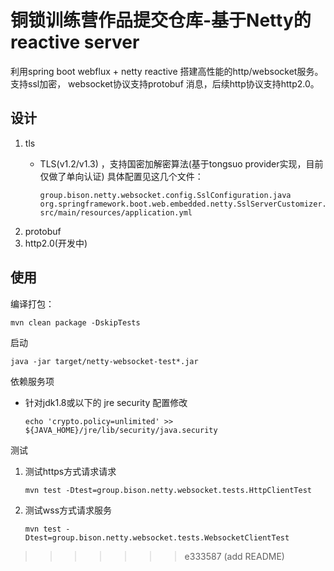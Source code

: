 # 铜锁训练营作品提交仓库-基于Netty的reactive server

利用spring boot webflux + netty reactive 搭建高性能的http/websocket服务。支持ssl加密， websocket协议支持protobuf 消息，后续http协议支持http2.0。

## 设计

1. tls
   * TLS(v1.2/v1.3) ，支持国密加解密算法(基于tongsuo provider实现，目前仅做了单向认证)
     具体配置见这几个文件：

     ```
     group.bison.netty.websocket.config.SslConfiguration.java
     org.springframework.boot.web.embedded.netty.SslServerCustomizer.java
     src/main/resources/application.yml
     ```
2. protobuf
3. http2.0(开发中)

## 使用

编译打包：

```
mvn clean package -DskipTests
```

启动

```
java -jar target/netty-websocket-test*.jar
```

依赖服务项

* 针对jdk1.8或以下的 jre security 配置修改

  `echo 'crypto.policy=unlimited' >> ${JAVA_HOME}/jre/lib/security/java.security`

测试

1. 测试https方式请求请求

   `mvn test -Dtest=group.bison.netty.websocket.tests.HttpClientTest`
2. 测试wss方式请求服务

   `mvn test -Dtest=group.bison.netty.websocket.tests.WebsocketClientTest`

>>>>>>> e333587 (add README)
>>>>>>>
>>>>>>
>>>>>
>>>>
>>>
>>
